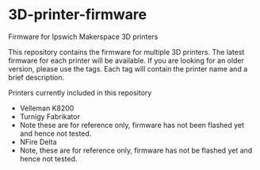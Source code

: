 # 3D-printer-firmware
Firmware for Ipswich Makerspace 3D printers

This repository contains the firmware for multiple 3D printers.  The latest firmware for each printer will be available.  If you are looking for an older version, please use the tags.  Each tag will contain the printer name and a brief description.

Printers currently included in this repository

* Velleman K8200
* Turnigy Fabrikator
 * Note these are for reference only, firmware has not been flashed yet and hence not tested.
* NFire Delta
 * Note, these are for reference only, firmware has not be flashed yet and hence not tested.
